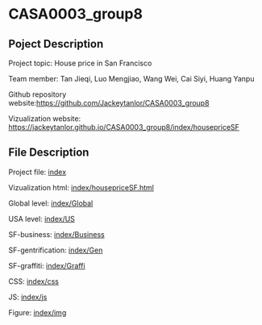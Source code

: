 # CASA0003_group8
## Poject Description
Project topic: House price in San Francisco

Team member: Tan Jieqi, Luo Mengjiao, Wang Wei, Cai Siyi, Huang Yanpu

Github repository website:<https://github.com/Jackeytanlor/CASA0003_group8>

Vizualization website: <https://jackeytanlor.github.io/CASA0003_group8/index/housepriceSF>

## File Description
Project file: [index](https://github.com/Jackeytanlor/CASA0003_group8/tree/main/index) 

Vizualization html: [index/housepriceSF.html](https://github.com/Jackeytanlor/CASA0003_group8/tree/main/index)

Global level: [index/Global](https://github.com/Jackeytanlor/CASA0003_group8/tree/main/index/Global)

USA level: [index/US](https://github.com/Jackeytanlor/CASA0003_group8/tree/main/index/US)

SF-business: [index/Business](https://github.com/Jackeytanlor/CASA0003_group8/tree/main/index/Business)

SF-gentrification: [index/Gen](https://github.com/Jackeytanlor/CASA0003_group8/tree/main/index/Gen)

SF-graffiti: [index/Graffi](https://github.com/Jackeytanlor/CASA0003_group8/tree/main/index/Graffi)

CSS: [index/css](https://github.com/Jackeytanlor/CASA0003_group8/tree/main/index/css)

JS: [index/js](https://github.com/Jackeytanlor/CASA0003_group8/tree/main/index/js)

Figure: [index/img](https://github.com/Jackeytanlor/CASA0003_group8/tree/main/index/img)